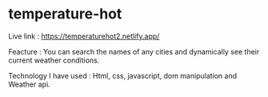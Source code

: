 # temperature-hot

Live link : https://temperaturehot2.netlify.app/

Feacture : You can search the names of any cities and dynamically see their current weather conditions.

Technology I have used : Html, css, javascript, dom manipulation and Weather api.
